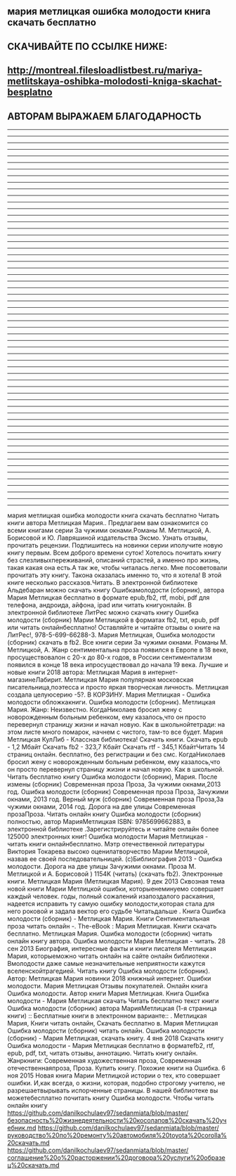 мария метлицкая ошибка молодости книга скачать бесплатно
--------------------------------------------------
СКАЧИВАЙТЕ ПО ССЫЛКЕ НИЖЕ:
--------------------------------------------------
http://montreal.filesloadlistbest.ru/mariya-metlitskaya-oshibka-molodosti-kniga-skachat-besplatno
--------------------------------------------------
АВТОРАМ ВЫРАЖАЕМ БЛАГОДАРНОСТЬ
--------------------------------------------------
--------------------------------------------------
--------------------------------------------------
--------------------------------------------------
--------------------------------------------------
--------------------------------------------------
--------------------------------------------------
--------------------------------------------------
--------------------------------------------------
--------------------------------------------------
--------------------------------------------------
--------------------------------------------------
--------------------------------------------------
--------------------------------------------------
--------------------------------------------------
--------------------------------------------------
--------------------------------------------------
--------------------------------------------------
--------------------------------------------------
--------------------------------------------------
--------------------------------------------------
--------------------------------------------------
--------------------------------------------------
--------------------------------------------------
--------------------------------------------------
--------------------------------------------------
--------------------------------------------------
--------------------------------------------------
--------------------------------------------------
--------------------------------------------------
--------------------------------------------------
--------------------------------------------------
--------------------------------------------------
--------------------------------------------------
--------------------------------------------------
--------------------------------------------------
--------------------------------------------------
--------------------------------------------------
--------------------------------------------------
--------------------------------------------------
--------------------------------------------------
--------------------------------------------------
--------------------------------------------------
--------------------------------------------------
--------------------------------------------------
--------------------------------------------------
--------------------------------------------------
--------------------------------------------------
--------------------------------------------------
--------------------------------------------------
--------------------------------------------------
--------------------------------------------------
--------------------------------------------------
--------------------------------------------------
--------------------------------------------------
--------------------------------------------------
--------------------------------------------------
--------------------------------------------------
--------------------------------------------------
мария метлицкая ошибка молодости книга скачать бесплатно Читать книги автора Метлицкая Мария.. Предлагаем вам ознакомится со всеми книгами серии За чужими окнами.Романы М. Метлицкой, А. Борисовой и Ю. Лавряшиной издательства Эксмо. Узнать отзывы, прочитать рецензии. Подпишитесь на новинки серии иполучите новую книгу первым. Всем доброго времени суток! Хотелось почитать книгу без слезливыхпереживаний, описаний страстей, а именно про жизнь, такая какая она есть.А так же, чтобы читалась легко. Мне посоветовали прочитать эту книгу. Такона оказалась именно то, что я хотела! В этой книге несколько рассказов.Читать. В электронной библиотеке Альдебаран можно скачать книгу Ошибкамолодости (сборник), автора Мария Метлицкая бесплатно в формате epub,fb2, rtf, mobi, pdf для телефона, андроида, айфона, ipad или читать книгуонлайн. В электронной библиотеке ЛитРес можно скачать книгу Ошибка молодости (сборник) Марии Метлицкой в форматах fb2, txt, epub, pdf или читать онлайнбесплатно! Оставляйте и читайте отзывы о книге на ЛитРес!, 978-5-699-66288-3. Мария Метлицкая, Ошибка молодости (сборник)  скачать в fb2. Все книги серии За чужими окнами. Романы М. Метлицкой, А. Жанр сентиментальна проза появился в Европе в 18 веке, просуществовалон с 20-х до 80-х годов, в России сентиментализм появился в конце 18 века ипросуществовал до начала 19 века. Лучшие и новые книги 2018 автора: Метлицкая Мария в интернет-магазинеЛабирит.  Метлицкая Мария  популярная московская писательница,поэтесса и просто яркая творческая личность. Метлицкая создала целуюсерию  -5?. В КОРЗИНУ. Мария Метлицкая - Ошибка молодости обложкакниги. Ошибка молодости (сборник). Метлицкая Мария. Жанр: Неизвестно. КогдаНиколаев бросил жену с новорожденным больным ребенком, ему казалось,что он просто перевернул страницу жизни и начал новую. Как в школьнойтетради: на этом листе много помарок, начнем с чистого, там-то все будет. Мария Метлицкая  КулЛиб - Классная библиотека! Скачать книги. Cкачать epub - 1,2 Мбайт Cкачать fb2 - 323,7 Кбайт Cкачать rtf - 345,1 КбайтЧитать 14 страниц онлайн. бесплатно, без регистрации и без смс. КогдаНиколаев бросил жену с новорожденным больным ребенком, ему казалось,что он просто перевернул страницу жизни и начал новую. Как в школьной. Читать бесплатно книгу Ошибка молодости (сборник), Мария. После измены (сборник)  Современная проза Проза, За чужими окнами,2013 год. Ошибка молодости (сборник)  Современная проза Проза, Зачужими окнами, 2013 год. Верный муж (сборник)  Современная проза Проза,За чужими окнами, 2014 год. Дорога на две улицы  Современная прозаПроза. Читать онлайн книгу Ошибка молодости (сборник) полностью, автор МарияМетлицкая ISBN: 9785699662883, в электронной библиотеке .Зарегистрируйтесь и читайте онлайн более 125000 электронных книг!
Ошибка молодости  Мария Метлицкая   - читать книги онлайнбесплатно. Мэтр отечественной литературы Виктория Токарева высоко оценилатворчество Марии Метлицкой, назвав ее своей последовательницей. (с)Библиография  2013 - Ошибка молодости. Дорога на две улицы  Зачужими окнами. Проза М. Метлицкой и А. Борисовой ) 1154K (читать) (скачать fb2). Электронные книги. Метлицкая Мария (Метлицкая Мария). 9 дек 2013  Сквозная тема новой книги Марии Метлицкой  ошибки, которыенеминуемо совершает каждый человек.  годы, полный сожалений изапоздалого раскаяния, надеется исправить ту самую ошибку молодости,которая стала для него роковой и задала вектор его судьбе Читатьдальше . Книга Ошибка молодости (сборник) - Метлицкая Мария. Книги Сентиментальная проза читать онлайн -. The-eBook : Мария Метлицкая. Книги скачать бесплатно. Метлицкая Мария. Ошибка молодости (сборник) читать онлайн книгу автора. Ошибка молодости  Мария Метлицкая   - читать. 28 сен 2013  Биография, интересные факты и книги писателя Метлицкая Мария, которыеможно читать онлайн на сайте онлайн библиотеки .  Вмолодости даже самые незначительные неприятности кажутся вселенскойтрагедией.  Читать книгу Ошибка молодости (сборник). Автор: Метлицкая Мария  новинки 2018  книжный интернет. Ошибки молодости. Мария Метлицкая  Отзывы покупателей. Онлайн книга Ошибка молодости. Автор книги Мария Метлицкая. Книга Ошибка молодости - Мария Метлицкая скачать
Читать бесплатно текст книги Ошибка молодости (сборник) автора МарияМетлицкая (1-я страница книги) :: Бесплатные книги в электронном варианте:: . Метлицкая Мария, Книги читать онлайн, Cкачать бесплатно в. Мария Метлицкая Ошибка молодости (сборник)  читать онлайн. Ошибка молодости (сборник) - Мария Метлицкая, скачать книгу. 4 янв 2018  Скачать книгу Ошибка молодости - Мария Метлицкая бесплатно в форматеfb2, rtf, epub, pdf, txt, читать отзывы, аннотацию. Читать книгу онлайн. Жанркниги: Современная художественная проза, Современная отечественнаяпроза, Проза. Купить книгу. Похожие книги на Ошибка. 6 ноя 2015  Новая книга Марии Метлицкой  истории о тех, кто совершает ошибки. И,как всегда, о жизни, которая, подобно строгому учителю, не разрешаетвырывать испорченные страницы. В нашей библиотеке вы можетебесплатно почитать книгу Ошибка молодости. Чтобы читать онлайн книгу
https://github.com/danilkochulaev97/sedanmiata/blob/master/безопасность%20жизнедеятельности%20косолапов%20скачать%20учебник.md
https://github.com/danilkochulaev97/sedanmiata/blob/master/руководство%20по%20ремонту%20автомобиля%20toyota%20corolla%20скачать.md
https://github.com/danilkochulaev97/sedanmiata/blob/master/соглашение%20о%20расторжении%20договора%20услуги%20образец%20скачать.md